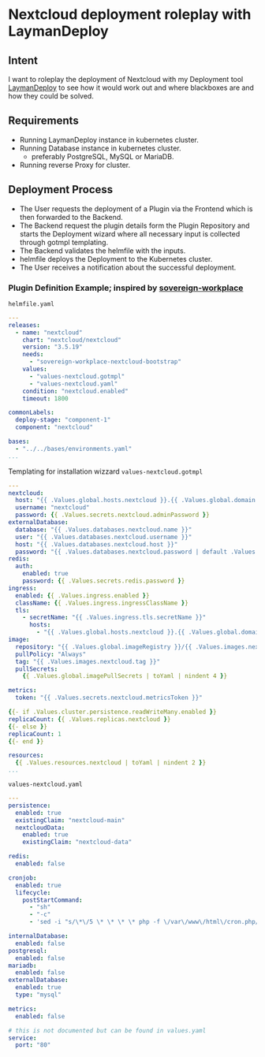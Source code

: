 # Nextcloud deployment roleplay with LaymanDeploy

## Intent

I want to roleplay the deployment of Nextcloud with my Deployment tool [LaymanDeploy](https://github.com/jdmmnn/LaymanDeploy) to see how it would work out and where blackboxes are and how they could be solved.

## Requirements

- Running LaymanDeploy instance in kubernetes cluster.
- Running Database instance in kubernetes cluster.
  - preferably PostgreSQL, MySQL or MariaDB.
- Running reverse Proxy for cluster.

## Deployment Process

- The User requests the deployment of a Plugin via the Frontend which is then forwarded to the Backend.
- The Backend request the plugin details form the Plugin Repository and starts the Deployment wizard where all necessary input is collected through gotmpl templating.
- The Backend validates the helmfile with the inputs.
- helmfile deploys the Deployment to the Kubernetes cluster.
- The User receives a notification about the successful deployment.

### Plugin Definition Example; inspired by [sovereign-workplace](https://gitlab.opencode.de/bmi/souveraener_arbeitsplatz/deployment/sovereign-workplace/-/tree/main/helmfile/apps/nextcloud)


``helmfile.yaml``
```yaml
---
releases:
  - name: "nextcloud"
    chart: "nextcloud/nextcloud"
    version: "3.5.19"
    needs:
      - "sovereign-workplace-nextcloud-bootstrap"
    values:
      - "values-nextcloud.gotmpl"
      - "values-nextcloud.yaml"
    condition: "nextcloud.enabled"
    timeout: 1800

commonLabels:
  deploy-stage: "component-1"
  component: "nextcloud"

bases:
  - "../../bases/environments.yaml"
...
```

Templating for installation wizzard
``values-nextcloud.gotmpl``
```yaml
---
nextcloud:
  host: "{{ .Values.global.hosts.nextcloud }}.{{ .Values.global.domain }}"
  username: "nextcloud"
  password: {{ .Values.secrets.nextcloud.adminPassword }}
externalDatabase:
  database: "{{ .Values.databases.nextcloud.name }}"
  user: "{{ .Values.databases.nextcloud.username }}"
  host: "{{ .Values.databases.nextcloud.host }}"
  password: "{{ .Values.databases.nextcloud.password | default .Values.secrets.mariadb.nextcloudUser }}"
redis:
  auth:
    enabled: true
    password: {{ .Values.secrets.redis.password }}
ingress:
  enabled: {{ .Values.ingress.enabled }}
  className: {{ .Values.ingress.ingressClassName }}
  tls:
    - secretName: "{{ .Values.ingress.tls.secretName }}"
      hosts:
        - "{{ .Values.global.hosts.nextcloud }}.{{ .Values.global.domain }}"
image:
  repository: "{{ .Values.global.imageRegistry }}/{{ .Values.images.nextcloud.repository }}"
  pullPolicy: "Always"
  tag: "{{ .Values.images.nextcloud.tag }}"
  pullSecrets:
    {{ .Values.global.imagePullSecrets | toYaml | nindent 4 }}

metrics:
  token: "{{ .Values.secrets.nextcloud.metricsToken }}"

{{- if .Values.cluster.persistence.readWriteMany.enabled }}
replicaCount: {{ .Values.replicas.nextcloud }}
{{- else }}
replicaCount: 1
{{- end }}

resources:
  {{ .Values.resources.nextcloud | toYaml | nindent 2 }}
...
```

``values-nextcloud.yaml``
```yaml
---
persistence:
  enabled: true
  existingClaim: "nextcloud-main"
  nextcloudData:
    enabled: true
    existingClaim: "nextcloud-data"

redis:
  enabled: false

cronjob:
  enabled: true
  lifecycle:
    postStartCommand:
      - "sh"
      - "-c"
      - 'sed -i "s/\*\/5 \* \* \* \* php -f \/var\/www\/html\/cron.php/\*\/1 \* \* \* \* php -f \/var\/www\/html\/cron.php/g" /var/spool/cron/crontabs/www-data'

internalDatabase:
  enabled: false
postgresql:
  enabled: false
mariadb:
  enabled: false
externalDatabase:
  enabled: true
  type: "mysql"

metrics:
  enabled: false

# this is not documented but can be found in values.yaml
service:
  port: "80"
```
